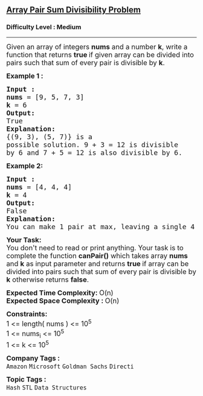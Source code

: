 <h2><a href="https://www.geeksforgeeks.org/problems/array-pair-sum-divisibility-problem3257/1?page=1&category=Hash&company=Microsoft,Google&difficulty=Medium,Hard&sortBy=submissions">Array Pair Sum Divisibility Problem</a></h2><h3>Difficulty Level : Medium</h3><hr><div class="problems_problem_content__Xm_eO"><p><span style="font-size: 18px;">Given an array of integers <strong>nums</strong> and a number <strong>k</strong>, write a function that returns <strong>true </strong>if given array can be divided into pairs such that sum of every pair is divisible by <strong>k</strong>.</span></p>
<p><span style="font-size: 18px;"><strong>Example 1 :</strong></span></p>
<pre><span style="font-size: 18px;"><strong>Input : <br>nums</strong> = [9, 5, 7, 3]<br><strong>k</strong> = 6
<strong>Output: <br></strong>True
<strong>Explanation: <br></strong>{(9, 3), (5, 7)} is a 
possible solution. 9 + 3 = 12 is divisible
by 6 and 7 + 5 = 12 is also divisible by 6.
</span></pre>
<p><span style="font-size: 18px;"><strong>Example 2:</strong></span></p>
<pre><span style="font-size: 18px;"><strong>Input : <br>nums </strong>= [4, 4, 4]<br><strong>k</strong> = 4
<strong>Output: <br></strong>False
<strong>Explanation: <br></strong>You can make 1 pair at max, leaving a single 4 unpaired.</span>
</pre>
<p><span style="font-size: 18px;"><strong>Your Task:</strong><br>You don't need to read or print anything. Your task is to complete the function&nbsp;<strong>canPair()</strong> which takes array <strong>nums</strong> and <strong>k</strong> as input parameter and returns <strong>true </strong>if array can be divided into pairs such that sum of every pair is divisible by <strong>k</strong> otherwise returns <strong>false</strong>.</span></p>
<p><span style="font-size: 18px;"><strong>Expected Time Complexity: </strong>O(n)<br><strong>Expected Space Complexity :&nbsp;</strong>O(n)</span></p>
<p><span style="font-size: 18px;"><strong>Constraints:</strong><br>1 &lt;= length( nums ) &lt;= 10<sup>5</sup><br>1 &lt;= nums<sub>i</sub> &lt;= 10<sup>5</sup><br>1 &lt;= k &lt;= 10<sup>5</sup></span></p></div><p><span style=font-size:18px><strong>Company Tags : </strong><br><code>Amazon</code>&nbsp;<code>Microsoft</code>&nbsp;<code>Goldman Sachs</code>&nbsp;<code>Directi</code>&nbsp;<br><p><span style=font-size:18px><strong>Topic Tags : </strong><br><code>Hash</code>&nbsp;<code>STL</code>&nbsp;<code>Data Structures</code>&nbsp;